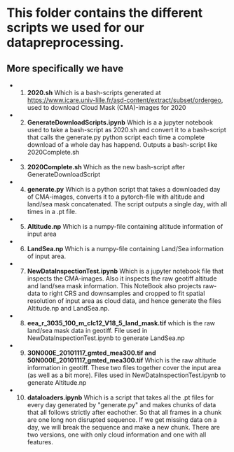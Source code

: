 # This folder contains the different scripts we used for our datapreprocessing.

## More specifically we have

* 1) **2020.sh**
	Which is a bash-scripts generated at https://www.icare.univ-lille.fr/asd-content/extract/subset/ordergeo, used to download Cloud Mask (CMA)-images for 2020

* 2) **GenerateDownloadScripts.ipynb**
	Which is a a jupyter notebook used to take a bash-script as 2020.sh and convert it to a bash-script that calls the generate.py python script
	each time a complete download of a whole day has happend.
	Outputs a bash-script like 2020Complete.sh

* 3) **2020Complete.sh**
	Which as the new bash-script after GenerateDownloadScript

* 4) **generate.py** 
	Which is a python script that takes a downloaded day of CMA-images, converts it to a pytorch-file with altitude and land/sea mask concatenated.
	The script outputs a single day, with all times in a .pt file.

* 5) **Altitude.np** 
	Which is a numpy-file containing altitude information of input area

* 6) **LandSea.np**
	Which is a numpy-file containing Land/Sea information of input area.

* 7) **NewDataInspectionTest.ipynb**
	Which is a jupyter notebook file that inspects the CMA-images. Also it inspects the raw geotiff altitude and land/sea mask information.
	This NoteBook also projects raw-data to right CRS and downsamples and cropped to fit spatial resolution of input area as cloud data, and hence generate the files Altitude.np and LandSea.np.
	

* 8) **eea_r_3035_100_m_clc12_V18_5_land_mask.tif**
	which is the raw land/sea mask data in geotiff. File used in NewDataInspectionTest.ipynb to generate LandSea.np

* 9) **30N000E_20101117_gmted_mea300.tif and 50N000E_20101117_gmted_mea300.tif**
	Which is the raw altitude information in geotiff. These two files together cover the input area (as well as a bit more).
	Files used in NewDataInspectionTest.ipynb to generate Altitude.np

* 10) **dataloaders.ipynb**
	Which is a script that takes all the .pt files for every day generated by "generate.py" and makes chunks of data that all follows strictly after 
	eachother. So that all frames in a chunk are one long non disrupted sequence. If we get missing data on a day, we will break the sequence and 
	make a new chunk. There are two versions, one with only cloud information and one with all features. 
